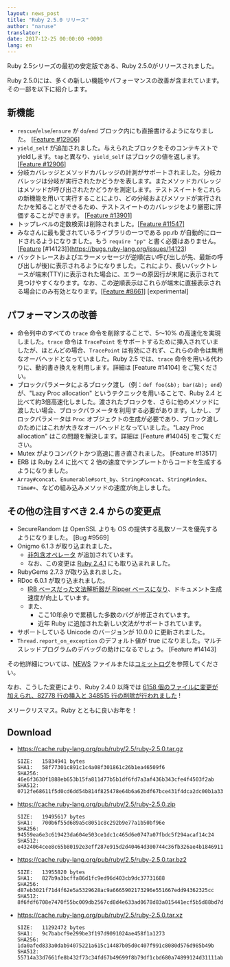```yaml
---
layout: news_post
title: "Ruby 2.5.0 リリース"
author: "naruse"
translator:
date: 2017-12-25 00:00:00 +0000
lang: en
---
```


Ruby 2.5シリーズの最初の安定版である、Ruby 2.5.0がリリースされました。

Ruby 2.5.0には、多くの新しい機能やパフォーマンスの改善が含まれています。
その一部を以下に紹介します。

## 新機能
- `rescue`/`else`/`ensure` が `do`/`end` ブロック内にも直接書けるようになりました。 [[Feature #12906]](https://bugs.ruby-lang.org/issues/12906)
- `yield_self` が追加されました。与えられたブロックをそのコンテキストでyieldします。`tap`と異なり、`yield_self` はブロックの値を返します。[[Feature #12906]](https://bugs.ruby-lang.org/issues/12906)
- 分岐カバレッジとメソッドカバレッジの計測がサポートされました。分岐カバレッジは分岐が実行されたかどうかを表します。またメソッドカバレッジはメソッドが呼び出されたかどうかを測定します。テストスイートをこれらの新機能を用いて実行することにより、どの分岐およびメソッドが実行されたかを知ることができるため、テストスイートのカバレッジをより厳密に評価することができます。 [[Feature #13901]](https://bugs.ruby-lang.org/issues/13901)
- トップレベルの定数検索は削除されました。[[Feature #11547]](https://bugs.ruby-lang.org/issues/11547)
- みなさんに最も愛されているライブラリの一つである pp.rb が自動的にロードされるようになりました。もう `require "pp"` と書く必要はありません。 [[Feature](https://bugs.ruby-lang.org/issues/14123) [](https://bugs.ruby-lang.org/issues/14123)[#14123]](https://bugs.ruby-lang.org/issues/14123)
- バックトレースおよびエラーメッセージが逆順(古い呼び出しが先、最新の呼び出しが後)に表示されるようになりました。これにより、長いバックトレースが端末(TTY)に表示された場合に、エラーの原因行が末尾に表示されて見つけやすくなります。なお、この逆順表示はこれらが端末に直接表示される場合にのみ有効となります。[[Feature #8661]](https://bugs.ruby-lang.org/issues/8661) [experimental]
## パフォーマンスの改善
- 命令列中のすべての `trace` 命令を削除することで、5～10% の高速化を実現しました。`trace` 命令は `TracePoint` をサポートするために挿入されていましたが、ほとんどの場合、`TracePoint` は有効にされず、これらの命令は無用なオーバヘッドとなっていました。Ruby 2.5 では、`trace` 命令を用いる代わりに、動的書き換えを利用します。詳細は [Feature #14104] をご覧ください。
- ブロックパラメータによるブロック渡し（例：`def foo(&b); bar(&b); end`）が、"Lazy Proc allocation" というテクニックを用いることで、Ruby 2.4 と比べて約3倍高速化しました。渡されたブロックを、さらに他のメソッドに渡したい場合、ブロックパラメータを利用する必要があります。しかし、ブロックパラメータは `Proc` オブジェクトの生成が必要であり、ブロック渡しのためにはこれが大きなオーバヘッドとなっていました。"Lazy Proc allocation" はこの問題を解決します。詳細は [Feature #14045] をご覧ください。
- Mutex がよりコンパクトかつ高速に書き直されました。 [Feature #13517]
- ERB は Ruby 2.4 に比べて 2 倍の速度でテンプレートからコードを生成するようになりました。
- `Array#concat`、`Enumerable#sort_by`、`String#concat`、`String#index`、`Time#+`、などの組み込みメソッドの速度が向上しました。
## その他の注目すべき 2.4 からの変更点
- SecureRandom は OpenSSL よりも OS の提供する乱数ソースを優先するようになりました。 [Bug #9569]
- Onigmo 6.1.3 が取り込まれました。
  - [非包含オペレータ](https://github.com/k-takata/Onigmo/issues/87) が追加されています。
  - なお、この変更は [Ruby 2.4.1](https://www.ruby-lang.org/ja/news/2017/03/22/ruby-2-4-1-released/) にも取り込まれました。
- RubyGems 2.7.3 が取り込まれました。
- RDoc 6.0.1 が取り込まれました。
  - [IRB ベースだった文法解析器が Ripper ベースになり](https://github.com/ruby/rdoc/pull/512)、ドキュメント生成速度が向上しています。
  - また、
    - ここ10年余りで累積した多数のバグが修正されています。
    - 近年 Ruby に追加された新しい文法がサポートされています。
- サポートしている Unicode のバージョンが 10.0.0 に更新されました。
- `Thread.report_on_exception` のデフォルト値が true になりました。マルチスレッドプログラムのデバッグの助けになるでしょう。 [Feature #14143]

その他詳細については、[NEWS](https://github.com/ruby/ruby/blob/v2_5_0_rc1/NEWS) ファイルまたは[コミットログ](https://github.com/ruby/ruby/compare/v2_4_0...v2_5_0)を参照してください。

なお、こうした変更により、Ruby 2.4.0 以降では [6158 個のファイルに変更が加えられ、82778 行の挿入と 348515 行の削除が行われました](https://github.com/ruby/ruby/blob/v2_5_0/NEWS) !

メリークリスマス。Ruby とともに良いお年を！

## Download

* <https://cache.ruby-lang.org/pub/ruby/2.5/ruby-2.5.0.tar.gz>

      SIZE:   15834941 bytes
      SHA1:   58f77301c891c1c4a08f301861c26b1ea46509f6
      SHA256: 46e6f3630f1888eb653b15fa811d77b5b1df6fd7a3af436b343cfe4f4503f2ab
      SHA512: 0712fe68611f5d0cd6dd54b814f825478e64b6a62bdf67bce431f4dca2dc00b1a33f77bebfbcd0a151118a1152554ab457decde435b424aa1f004bc0aa40580d

* <https://cache.ruby-lang.org/pub/ruby/2.5/ruby-2.5.0.zip>

      SIZE:   19495617 bytes
      SHA1:   700b6f55d689a5c8051c8c292b9e77a1b50bf96e
      SHA256: 94559ea6e3c619423da604e503ce1dc1c465d6e0747a07fbdc5f294acaf14c24
      SHA512: e4324064cee8c65b80192e3eff287e915d2d40464d300744c36fb326ae4b1846911400a99d4332192d8a217009d3a5209b43eb5e8bc0b739035bef89cc493e84

* <https://cache.ruby-lang.org/pub/ruby/2.5/ruby-2.5.0.tar.bz2>

      SIZE:   13955820 bytes
      SHA1:   827b9a3bcffa86d1fc9ed96d403cb9dc37731688
      SHA256: d87eb3021f71d4f62e5a5329628ac9a6665902173296e551667edd94362325cc
      SHA512: 8f6fdf6708e7470f55bc009db2567cd8d4e633ad0678d83a015441ecf5b5d88bd7da8fb8533a42157ff83b74d00b6dc617d39bbb17fc2c6c12287a1d8eaa0f2c

* <https://cache.ruby-lang.org/pub/ruby/2.5/ruby-2.5.0.tar.xz>

      SIZE:   11292472 bytes
      SHA1:   9c7babcf9e299be3f197d9091024ae458f1a1273
      SHA256: 1da0afed833a0dab94075221a615c14487b05d0c407f991c8080d576d985b49b
      SHA512: 55714a33d7661fe8b432f73c34fd67b49699f8b79df1cbd680a74899124d31111ab0f444677672aac1ba725820182940d485efb2db0bf2bc96737c5d40c54578
